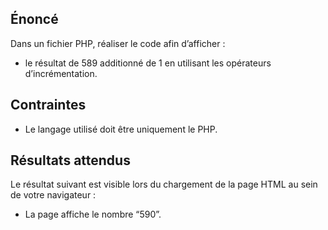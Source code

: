 ## Énoncé

Dans un fichier PHP, réaliser le code afin d’afficher :

- le résultat de 589 additionné de 1 en utilisant les opérateurs d’incrémentation.

## Contraintes

- Le langage utilisé doit être uniquement le PHP.

## Résultats attendus

Le résultat suivant est visible lors du chargement de la page HTML au sein de votre navigateur :

- La page affiche le nombre “590”.